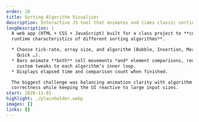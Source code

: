 ```yaml
---
order: 10
title: Sorting Algorithm Visualizer
description: Interactive JS tool that animates and times classic sorting algorithms.
longDescription: |
  A web app (HTML + CSS + JavaScript) built for a class project to **compare
  runtime characteristics of different sorting algorithms**.

  * Choose tick-rate, array size, and algorithm (Bubble, Insertion, Merge,
    Quick …).
  * Bars animate **both** cell movements *and* element comparisons, requiring
    custom tweaks to each algorithm’s inner loop.
  * Displays elapsed time and comparison count when finished.

  The biggest challenge was balancing animation clarity with algorithm
  correctness while keeping the UI reactive to large input sizes.
start: 2020-11-01
highlight: ./placeholder.webp
images: []
links: []
---
```

